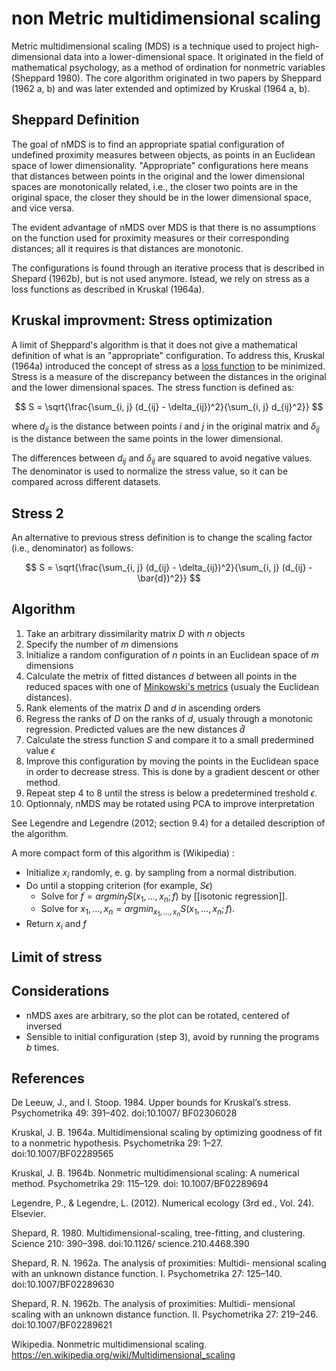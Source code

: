 # non Metric multidimensional scaling

Metric multidimensional scaling (MDS) is a technique used to project high-dimensional data into a lower-dimensional space. It originated in the field of mathematical psychology, as a method of ordination for nonmetric variables (Sheppard 1980). The core algorithm originated in two papers by Sheppard (1962 a, b) and was later extended and optimized by Kruskal (1964 a, b).

## Sheppard Definition

The goal of nMDS is to find an appropriate spatial configuration of
undefined proximity measures between objects, as points in an Euclidean
space of lower dimensionality. "Appropriate" configurations here means
that distances between points in the original and the lower dimensional
spaces are monotonically related, i.e., the closer two points are in the
original space, the closer they should be in the lower dimensional space,
and vice versa.

The evident advantage of nMDS over MDS is that there is no assumptions
on the function used for proximity measures or their corresponding
distances; all it requires is that distances are monotonic.

The configurations is found through an iterative process that is
described in Shepard (1962b), but is not used anymore. Istead, we rely
on stress as a loss functions as described in Kruskal (1964a).

## Kruskal improvment: Stress optimization

A limit of Sheppard's algorithm is that it does not give a mathematical
definition of what is an "appropriate" configuration. To address this, 
Kruskal (1964a) introduced the concept of stress as a [loss
function](../108/README.md) to 
be minimized. Stress is a measure of the discrepancy between the
distances in the original and the lower dimensional spaces. The stress
function is defined as:

$$ S = \sqrt{\frac{\sum_{i, j} (d_{ij} - \delta_{ij})^2}{\sum_{i, j} d_{ij}^2}} $$

where $d_{ij}$ is the distance between points $i$ and $j$ in the original matrix
and $\delta_{ij}$ is the distance between the same points in the lower dimensional.

The differences between $d_{ij}$ and $\delta_{ij}$ are squared to avoid negative values. 
The denominator is used to normalize the stress value, so it can be compared across
different datasets.

## Stress 2

An alternative to previous stress definition is to change the scaling
factor (i.e., denominator) as follows:

$$ S = \sqrt{\frac{\sum_{i, j} (d_{ij} - \delta_{ij})^2}{\sum_{i, j} (d_{ij} - \bar{d})^2}} $$

## Algorithm

1. Take an arbitrary dissimilarity matrix $D$ with $n$ objects
2. Specify the number of $m$ dimensions
3. Initialize a random configuration of $n$ points in an Euclidean space of *m* dimensions
4. Calculate the metrix of fitted distances $d$ between all points in the
   reduced spaces with one of [Minkowski's metrics](../110/README.md) (usualy the Euclidean
   distances).
5. Rank elements of the matrix $D$ and $d$ in ascending orders
6. Regress the ranks of $D$ on the ranks of $d$, usualy through
   a monotonic regression. Predicted values are the new distances
   $\hat{d}$
7. Calculate the stress function $S$ and compare it to a small predermined
   value $\epsilon$
8. Improve this configuration by moving the points in the Euclidean space
   in order to decrease stress. This is done by a gradient descent
   or other method.
9. Repeat step 4 to 8 until the stress is below a predetermined treshold
   $\epsilon$.
9. Optionnaly, nMDS may be rotated using PCA to improve interpretation

See Legendre and Legendre (2012; section 9.4) for a detailed description of the
algorithm.

A more compact form of this algorithm is (Wikipedia) :
-  Initialize $x_i$ randomly, e. g. by sampling from a normal distribution. 
-  Do until a stopping criterion (for example, $S\epsilon$)
    - Solve for $f = argmin_f S(x_1, ..., x_n ; f)$ by [[isotonic regression]]. 
    - Solve for $x_1, ..., x_n = argmin_{x_1, ..., x_n}  S(x_1, ..., x_n ; f)$. 
- Return $x_i$ and $f$ 


## Limit of stress

## Considerations

- nMDS axes are arbitrary, so the plot can be rotated, centered of
  inversed
- Sensible to initial configuration (step 3), avoid by running the
  programs *b* times.

## References

De Leeuw, J., and I. Stoop. 1984. Upper bounds for Kruskal’s stress. Psychometrika 49: 391–402. doi:10.1007/ BF02306028

Kruskal, J. B. 1964a. Multidimensional scaling by optimizing goodness of fit to a nonmetric hypothesis. Psychometrika 29: 1–27. doi:10.1007/BF02289565 

Kruskal, J. B. 1964b. Nonmetric multidimensional scaling: A numerical method. Psychometrika 29: 115–129. doi: 10.1007/BF02289694

Legendre, P., & Legendre, L. (2012). Numerical ecology (3rd ed., Vol. 24). Elsevier.

Shepard, R. 1980. Multidimensional-scaling, tree-fitting, and clustering. Science 210: 390–398. doi:10.1126/ science.210.4468.390

Shepard, R. N. 1962a. The analysis of proximities: Multidi- mensional scaling with an unknown distance function. I. Psychometrika 27: 125–140. doi:10.1007/BF02289630 

Shepard, R. N. 1962b. The analysis of proximities: Multidi- mensional scaling with an unknown distance function. II. Psychometrika 27: 219–246. doi:10.1007/BF02289621

Wikipedia. Nonmetric multidimensional scaling. https://en.wikipedia.org/wiki/Multidimensional_scaling

